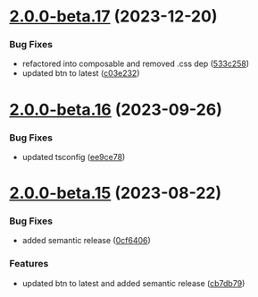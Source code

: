 # [2.0.0-beta.17](https://github.com/vue-interface/btn-activity/compare/v2.0.0-beta.16...v2.0.0-beta.17) (2023-12-20)


### Bug Fixes

* refactored into composable and removed .css dep ([533c258](https://github.com/vue-interface/btn-activity/commit/533c2589e92e6bd6cab5f4fe8c9e778bb8844f1b))
* updated btn to latest ([c03e232](https://github.com/vue-interface/btn-activity/commit/c03e232908a6862b6dddec214d0b5a13731e76cb))

# [2.0.0-beta.16](https://github.com/vue-interface/btn-activity/compare/v2.0.0-beta.15...v2.0.0-beta.16) (2023-09-26)


### Bug Fixes

* updated tsconfig ([ee9ce78](https://github.com/vue-interface/btn-activity/commit/ee9ce78456ddc7767d91cadf8d4b90d4408b7a90))

# [2.0.0-beta.15](https://github.com/vue-interface/btn-activity/compare/v2.0.0-beta.14...v2.0.0-beta.15) (2023-08-22)


### Bug Fixes

* added semantic release ([0cf6406](https://github.com/vue-interface/btn-activity/commit/0cf64069dd977de91e02ac50901c8bdce30257fb))


### Features

* updated btn to latest and added semantic release ([cb7db79](https://github.com/vue-interface/btn-activity/commit/cb7db795491a94e47d063dcb61fa7b6484c08960))
